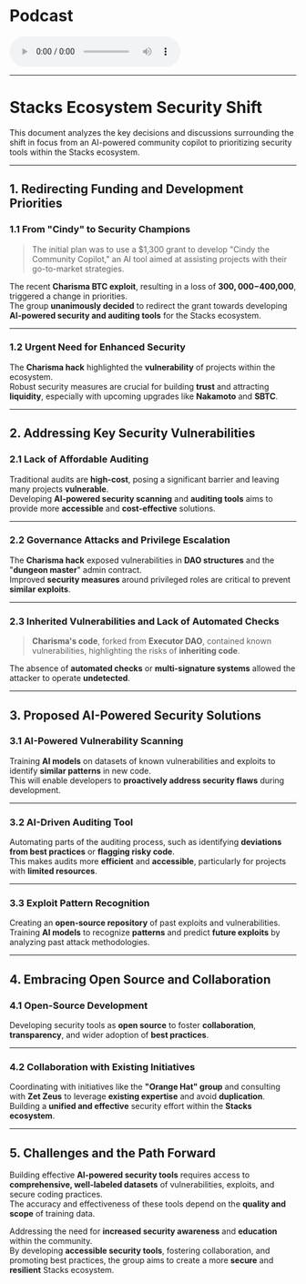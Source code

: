 # Podcast

<audio controls>
  <source src="[path-to-your-file.wav](https://github.com/unicornlaunching/stacksAIbuildathon/blob/main/The%20Syndicate%20AI%20Buildathon%20on%20Stacks%202024%20v2.wav)" type="audio/wav">
  Your browser does not support the audio element.
</audio>


---

# **Stacks Ecosystem Security Shift**

This document analyzes the key decisions and discussions surrounding the shift in focus from an AI-powered community copilot to prioritizing security tools within the Stacks ecosystem.

---

## 1. **Redirecting Funding and Development Priorities**

### 1.1 **From "Cindy" to Security Champions**

> The initial plan was to use a $1,300 grant to develop "Cindy the Community Copilot," an AI tool aimed at assisting projects with their go-to-market strategies.

The recent **Charisma BTC exploit**, resulting in a loss of **$300,000-$400,000**, triggered a change in priorities.  
The group **unanimously decided** to redirect the grant towards developing **AI-powered security and auditing tools** for the Stacks ecosystem.

---

### 1.2 **Urgent Need for Enhanced Security**

The **Charisma hack** highlighted the **vulnerability** of projects within the ecosystem.  
Robust security measures are crucial for building **trust** and attracting **liquidity**, especially with upcoming upgrades like **Nakamoto** and **SBTC**.

---

## 2. **Addressing Key Security Vulnerabilities**

### 2.1 **Lack of Affordable Auditing**

Traditional audits are **high-cost**, posing a significant barrier and leaving many projects **vulnerable**.  
Developing **AI-powered security scanning** and **auditing tools** aims to provide more **accessible** and **cost-effective** solutions.

---

### 2.2 **Governance Attacks and Privilege Escalation**

The **Charisma hack** exposed vulnerabilities in **DAO structures** and the "**dungeon master**" admin contract.  
Improved **security measures** around privileged roles are critical to prevent **similar exploits**.

---

### 2.3 **Inherited Vulnerabilities and Lack of Automated Checks**

> **Charisma's code**, forked from **Executor DAO**, contained known vulnerabilities, highlighting the risks of **inheriting code**.

The absence of **automated checks** or **multi-signature systems** allowed the attacker to operate **undetected**.

---

## 3. **Proposed AI-Powered Security Solutions**

### 3.1 **AI-Powered Vulnerability Scanning**

Training **AI models** on datasets of known vulnerabilities and exploits to identify **similar patterns** in new code.  
This will enable developers to **proactively address security flaws** during development.

---

### 3.2 **AI-Driven Auditing Tool**

Automating parts of the auditing process, such as identifying **deviations from best practices** or **flagging risky code**.  
This makes audits more **efficient** and **accessible**, particularly for projects with **limited resources**.

---

### 3.3 **Exploit Pattern Recognition**

Creating an **open-source repository** of past exploits and vulnerabilities.  
Training **AI models** to recognize **patterns** and predict **future exploits** by analyzing past attack methodologies.

---

## 4. **Embracing Open Source and Collaboration**

### 4.1 **Open-Source Development**

Developing security tools as **open source** to foster **collaboration**, **transparency**, and wider adoption of **best practices**.

---

### 4.2 **Collaboration with Existing Initiatives**

Coordinating with initiatives like the **"Orange Hat" group** and consulting with **Zet Zeus** to leverage **existing expertise** and avoid **duplication**.  
Building a **unified and effective** security effort within the **Stacks ecosystem**.

---

## 5. **Challenges and the Path Forward**

Building effective **AI-powered security tools** requires access to **comprehensive, well-labeled datasets** of vulnerabilities, exploits, and secure coding practices.  
The accuracy and effectiveness of these tools depend on the **quality and scope** of training data.

Addressing the need for **increased security awareness** and **education** within the community.  
By developing **accessible security tools**, fostering collaboration, and promoting best practices, the group aims to create a more **secure** and **resilient** Stacks ecosystem.
